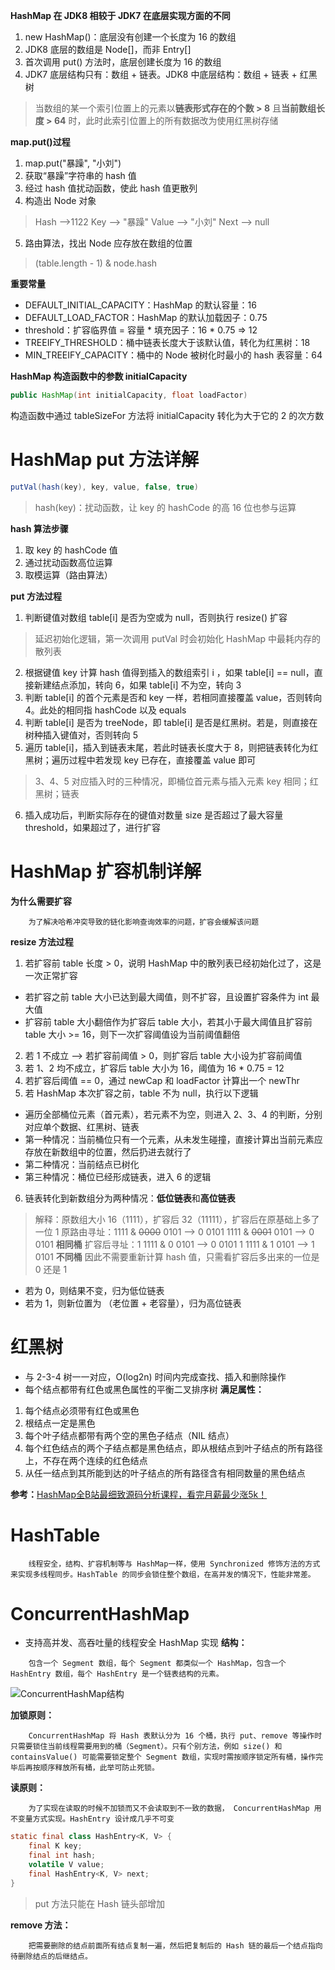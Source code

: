 **HashMap 在 JDK8 相较于 JDK7 在底层实现方面的不同**
1. new HashMap()：底层没有创建一个长度为 16 的数组
2. JDK8 底层的数组是 Node[]，而非 Entry[]
3. 首次调用 put() 方法时，底层创建长度为 16 的数组
4. JDK7 底层结构只有：数组 + 链表。JDK8 中底层结构：数组 + 链表 + 红黑树
> 当数组的某一个索引位置上的元素以**链表形式存在的个数 > 8** 且**当前数组长度 > 64** 时，此时此索引位置上的所有数据改为使用红黑树存储



**map.put()过程**

1. map.put("暴躁", "小刘")
2. 获取“暴躁”字符串的 hash 值
3. 经过 hash 值扰动函数，使此 hash 值更散列
4. 构造出 Node 对象
> Hash -->1122
> Key --> "暴躁"
> Value --> "小刘"
> Next --> null
5. 路由算法，找出 Node 应存放在数组的位置
> (table.length - 1) & node.hash



**重要常量**
* DEFAULT_INITIAL_CAPACITY：HashMap 的默认容量：16
* DEFAULT_LOAD_FACTOR：HashMap 的默认加载因子：0.75
* threshold：扩容临界值 = 容量 * 填充因子：16 * 0.75 => 12
* TREEIFY_THRESHOLD：桶中链表长度大于该默认值，转化为红黑树：18
* MIN_TREEIFY_CAPACITY：桶中的 Node 被树化时最小的 hash 表容量：64



**HashMap 构造函数中的参数 initialCapacity**
```java
public HashMap(int initialCapacity, float loadFactor)
```
构造函数中通过 tableSizeFor 方法将 initialCapacity 转化为大于它的 2 的次方数



# HashMap put 方法详解
```java
putVal(hash(key), key, value, false, true)
```
> hash(key)：扰动函数，让 key 的 hashCode 的高 16 位也参与运算

**hash 算法步骤**
1. 取 key 的 hashCode 值
2. 通过扰动函数高位运算
3. 取模运算（路由算法）

**put 方法过程**
1. 判断键值对数组 table[i] 是否为空或为 null，否则执行 resize() 扩容
> 延迟初始化逻辑，第一次调用 putVal 时会初始化 HashMap 中最耗内存的散列表
2. 根据键值 key 计算 hash 值得到插入的数组索引 i ，如果 table[i] == null，直接新建结点添加，转向 6，如果 table[i] 不为空，转向 3
3. 判断 table[i] 的首个元素是否和 key 一样，若相同直接覆盖 value，否则转向 4。此处的相同指 hashCode 以及 equals
4. 判断 table[i] 是否为 treeNode，即 table[i] 是否是红黑树。若是，则直接在树种插入键值对，否则转向 5
5. 遍历 table[i]，插入到链表末尾，若此时链表长度大于 8，则把链表转化为红黑树；遍历过程中若发现 key 已存在，直接覆盖 value 即可
> 3、4、5 对应插入时的三种情况，即桶位首元素与插入元素 key 相同；红黑树；链表
6. 插入成功后，判断实际存在的键值对数量 size 是否超过了最大容量 threshold，如果超过了，进行扩容



# HashMap 扩容机制详解
**为什么需要扩容**
```
	为了解决哈希冲突导致的链化影响查询效率的问题，扩容会缓解该问题
```

**resize 方法过程**
1. 若扩容前 table 长度 > 0，说明 HashMap 中的散列表已经初始化过了，这是一次正常扩容
* 若扩容之前 table 大小已达到最大阈值，则不扩容，且设置扩容条件为 int 最大值
* 扩容前 table 大小翻倍作为扩容后 table 大小，若其小于最大阈值且扩容前 table 大小 >= 16，则下一次扩容阈值设为当前阈值翻倍
2. 若 1 不成立 --> 若扩容前阈值 > 0，则扩容后 table 大小设为扩容前阈值
3. 若 1、2 均不成立，扩容后 table 大小为 16，阈值为 16 * 0.75 = 12
4. 若扩容后阈值 == 0，通过 newCap 和 loadFactor 计算出一个 newThr
5. 若 HashMap 本次扩容之前，table 不为 null，执行以下逻辑
* 遍历全部桶位元素（首元素），若元素不为空，则进入 2、3、4 的判断，分别对应单个数据、红黑树、链表
* 第一种情况：当前桶位只有一个元素，从未发生碰撞，直接计算出当前元素应存放在新数组中的位置，然后扔进去就行了
* 第二种情况：当前结点已树化
* 第三种情况：桶位已经形成链表，进入 6 的逻辑
6. 链表转化到新数组分为两种情况：**低位链表**和**高位链表**
> 解释：原数组大小 16（1111），扩容后 32（11111），扩容后在原基础上多了一位 1
> 原路由寻址：1111 & ~~0000~~ 0101 --> 0 0101
>                           1111 & ~~0001~~ 0101 --> 0 0101
>                           **相同桶**
> 扩容后寻址：1 1111 & 0 0101 --> 0 0101
>			           1 1111 & 1 0101 --> 1 0101
>			           **不同桶**
因此不需要重新计算 hash 值，只需看扩容后多出来的一位是 0 还是 1
* 若为 0，则结果不变，归为低位链表
* 若为 1，则新位置为 （老位置 + 老容量），归为高位链表



# 红黑树
* 与 2-3-4 树一一对应，O(log2n) 时间内完成查找、插入和删除操作
* 每个结点都带有红色或黑色属性的平衡二叉排序树
**满足属性：**
1. 每个结点必须带有红色或黑色
2. 根结点一定是黑色
3. 每个叶子结点都带有两个空的黑色子结点（NIL 结点）
4. 每个红色结点的两个子结点都是黑色结点，即从根结点到叶子结点的所有路径上，不存在两个连续的红色结点
5. 从任一结点到其所能到达的叶子结点的所有路径含有相同数量的黑色结点



**参考：**[HashMap全B站最细致源码分析课程，看完月薪最少涨5k！](https://www.bilibili.com/video/BV1LJ411W7dP?from=search&seid=8760896110575578593)



# HashTable
```
	线程安全，结构、扩容机制等与 HashMap一样，使用 Synchronized 修饰方法的方式来实现多线程同步。HashTable 的同步会锁住整个数组，在高并发的情况下，性能非常差。
```



# ConcurrentHashMap
* 支持高并发、高吞吐量的线程安全 HashMap 实现
**结构：**
```
	包含一个 Segment 数组，每个 Segment 都类似一个 HashMap，包含一个 HashEntry 数组，每个 HashEntry 是一个链表结构的元素。
```
![ConcurrentHashMap结构](https://cdn.jsdelivr.net/gh/qtxsnwwb/image-hosting@master/20210823/ConcurrentHashMap结构.4g2th6xmc9o0.png)

**加锁原则：**
```
	ConcurrentHashMap 将 Hash 表默认分为 16 个桶，执行 put、remove 等操作时只需要锁住当前线程需要用到的桶（Segment）。只有个别方法，例如 size() 和 containsValue() 可能需要锁定整个 Segment 数组，实现时需按顺序锁定所有桶，操作完毕后再按顺序释放所有桶，此举可防止死锁。
```

**读原则：**
```
	为了实现在读取的时候不加锁而又不会读取到不一致的数据， ConcurrentHashMap 用不变量方式实现。HashEntry 设计成几乎不可变
```
```java
static final class HashEntry<K, V> {
	final K key;
	final int hash;
	volatile V value;
	final HashEntry<K, V> next;
}
```
> put 方法只能在 Hash 链头部增加

**remove 方法：**
```
	把需要删除的结点前面所有结点复制一遍，然后把复制后的 Hash 链的最后一个结点指向待删除结点的后继结点。
```